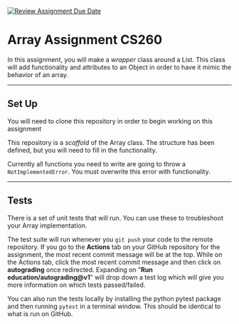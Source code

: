 [![Review Assignment Due Date](https://classroom.github.com/assets/deadline-readme-button-24ddc0f5d75046c5622901739e7c5dd533143b0c8e959d652212380cedb1ea36.svg)](https://classroom.github.com/a/mmfokLR4)
# Array Assignment CS260 

In this assignment, you will make a *wrapper* class around a List. 
This class will add functionality and attributes to an Object in order to have it mimic the behavior of an array.

---

## Set Up
You will need to clone this repository in order to begin working on this assignment

This repository is a *scaffold* of the Array class. The structure has been defined, but you will need to fill in the functionality. 

Currently all functions you need to write are going to throw a `NotImplementedError`. You must overwrite this error with functionality.

---

## Tests
There is a set of unit tests that will run. You can use these to troubleshoot your Array implementation.

The test suite will run whenever you `git push` your code to the remote repository. If you go to the **Actions** tab on your GitHub repository for the assignment, the most recent commit message will be at the top. While on the Actions tab, click the most recent commit message and then click on **autograding** once redirected. Expanding on "**Run education/autograding@v1**" will drop down a test log which will give you more information on which tests passed/failed.

You can also run the tests locally by installing the python pytest package and then running `pytest` in a terminal window. This should be identical to what is run on GitHub.
